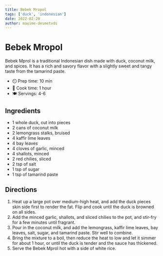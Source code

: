 ```yaml
---
title: Bebek Mropol
tags: ['duck', 'indonesian']
date: 2022-02-20
author: maxime-desmetvds
---
```


# Bebek Mropol

Bebek Mprol is a traditional Indonesian dish made with duck, coconut milk, and
spices. It has a rich and savory flavor with a slightly sweet and tangy taste
from the tamarind paste.

- ⏲️ Prep time: 10 min
- 🍳 Cook time: 1 hour
- 🍽️ Servings: 4-6

## Ingredients

- 1 whole duck, cut into pieces
- 2 cans of coconut milk
- 2 lemongrass stalks, bruised
- 4 kaffir lime leaves
- 4 bay leaves
- 4 cloves of garlic, minced
- 4 shallots, minced
- 2 red chilies, sliced
- 2 tsp of salt
- 1 tsp of sugar
- 1 tsp of tamarind paste

## Directions

1. Heat up a large pot over medium-high heat, and add the duck pieces skin side first to render the fat. Flip and cook until the duck is browned on all sides.
2. Add the minced garlic, shallots, and sliced chilies to the pot, and stir-fry for a few minutes until fragrant.
3. Pour in the coconut milk, and add the lemongrass, kaffir lime leaves, bay leaves, salt, sugar, and tamarind paste. Stir well to combine.
4. Bring the mixture to a boil, then reduce the heat to low and let it simmer for about 1 hour, or until the duck is tender and the sauce has thickened.
5. Serve the Bebek Mprol hot with a side of white rice.
